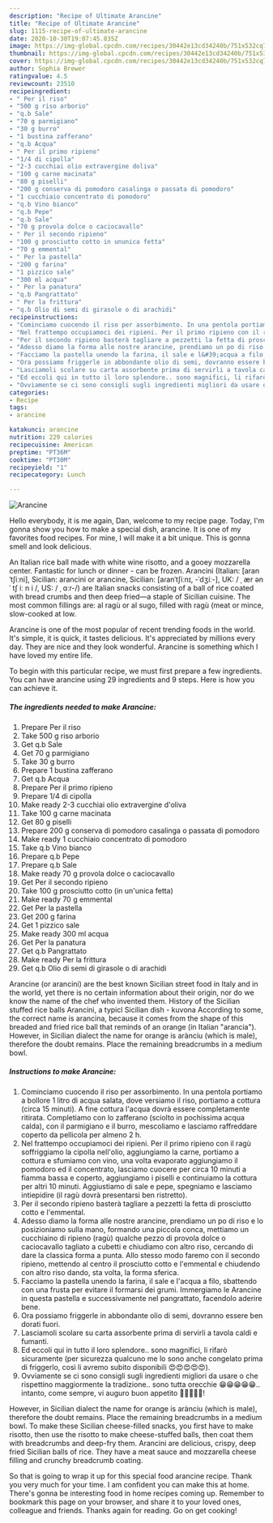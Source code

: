 ```yaml
---
description: "Recipe of Ultimate Arancine"
title: "Recipe of Ultimate Arancine"
slug: 1115-recipe-of-ultimate-arancine
date: 2020-10-30T19:07:45.835Z
image: https://img-global.cpcdn.com/recipes/30442e13cd34240b/751x532cq70/arancine-recipe-main-photo.jpg
thumbnail: https://img-global.cpcdn.com/recipes/30442e13cd34240b/751x532cq70/arancine-recipe-main-photo.jpg
cover: https://img-global.cpcdn.com/recipes/30442e13cd34240b/751x532cq70/arancine-recipe-main-photo.jpg
author: Sophia Brewer
ratingvalue: 4.5
reviewcount: 23510
recipeingredient:
- " Per il riso"
- "500 g riso arborio"
- "q.b Sale"
- "70 g parmigiano"
- "30 g burro"
- "1 bustina zafferano"
- "q.b Acqua"
- " Per il primo ripieno"
- "1/4 di cipolla"
- "2-3 cucchiai olio extravergine doliva"
- "100 g carne macinata"
- "80 g piselli"
- "200 g conserva di pomodoro casalinga o passata di pomodoro"
- "1 cucchiaio concentrato di pomodoro"
- "q.b Vino bianco"
- "q.b Pepe"
- "q.b Sale"
- "70 g provola dolce o caciocavallo"
- " Per il secondo ripieno"
- "100 g prosciutto cotto in ununica fetta"
- "70 g emmental"
- " Per la pastella"
- "200 g farina"
- "1 pizzico sale"
- "300 ml acqua"
- " Per la panatura"
- "q.b Pangrattato"
- " Per la frittura"
- "q.b Olio di semi di girasole o di arachidi"
recipeinstructions:
- "Cominciamo cuocendo il riso per assorbimento. In una pentola portiamo a bollore 1 litro di acqua salata, dove versiamo il riso, portiamo a cottura (circa 15 minuti). A fine cottura l&#39;acqua dovrà essere completamente ritirata. Completiamo con lo zafferano (sciolto in pochissima acqua calda), con il parmigiano e il burro, mescoliamo e lasciamo raffreddare coperto da pellicola per almeno 2 h."
- "Nel frattempo occupiamoci dei ripieni. Per il primo ripieno con il ragù soffriggiamo la cipolla nell&#39;olio, aggiungiamo la carne, portiamo a cottura e sfumiamo con vino, una volta evaporato aggiungiamo il pomodoro ed il concentrato, lasciamo cuocere per circa 10 minuti a fiamma bassa e coperto, aggiungiamo i piselli e continuiamo la cottura per altri 10 minuti. Aggiustiamo di sale e pepe, spegniamo e lasciamo intiepidire (il ragù dovrà presentarsi ben ristretto)."
- "Per il secondo ripieno basterà tagliare a pezzetti la fetta di prosciutto cotto e l&#39;emmental."
- "Adesso diamo la forma alle nostre arancine, prendiamo un po di riso e lo posizioniamo sulla mano, formando una piccola conca, mettiamo un cucchiaino di ripieno (ragù) qualche pezzo di provola dolce o caciocavallo tagliato a cubetti e chiudiamo con altro riso, cercando di dare la classica forma a punta. Allo stesso modo faremo con il secondo ripieno, mettendo al centro il prosciutto cotto e l&#39;emmental e chiudendo con altro riso dando, sta volta, la forma sferica."
- "Facciamo la pastella unendo la farina, il sale e l&#39;acqua a filo, sbattendo con una frusta per evitare il formarsi dei grumi. Immergiamo le Arancine in questa pastella e successivamente nel pangrattato, facendolo aderire bene."
- "Ora possiamo friggerle in abbondante olio di semi, dovranno essere ben dorati fuori."
- "Lasciamoli scolare su carta assorbente prima di servirli a tavola caldi e fumanti."
- "Ed eccoli qui in tutto il loro splendore.. sono magnifici, li rifarò sicuramente (per sicurezza qualcuno me lo sono anche congelato prima di friggerlo, così li avremo subito disponibili 😍😍😍😍😍)."
- "Ovviamente se ci sono consigli sugli ingredienti migliori da usare o che rispettino maggiormente la tradizione.. sono tutta orecchie 😁😁😁😁😁.. intanto, come sempre, vi auguro buon appetito 🌻🌻🌻🌻🌻!"
categories:
- Recipe
tags:
- arancine

katakunci: arancine 
nutrition: 229 calories
recipecuisine: American
preptime: "PT36M"
cooktime: "PT30M"
recipeyield: "1"
recipecategory: Lunch

---
```



![Arancine](https://img-global.cpcdn.com/recipes/30442e13cd34240b/751x532cq70/arancine-recipe-main-photo.jpg)

Hello everybody, it is me again, Dan, welcome to my recipe page. Today, I'm gonna show you how to make a special dish, arancine. It is one of my favorites food recipes. For mine, I will make it a bit unique. This is gonna smell and look delicious.

An Italian rice ball made with white wine risotto, and a gooey mozzarella center. Fantastic for lunch or dinner - can be frozen. Arancini (Italian: [aranˈtʃiːni], Sicilian: arancini or arancine, Sicilian: [aɾanˈtʃiːnɪ, -ˈdʒiː-], UK: / ˌ ær ən ˈ tʃ iː n i /, US: / ˌ ɑːr-/) are Italian snacks consisting of a ball of rice coated with bread crumbs and then deep fried—a staple of Sicilian cuisine. The most common fillings are: al ragù or al sugo, filled with ragù (meat or mince, slow-cooked at low.

Arancine is one of the most popular of recent trending foods in the world. It's simple, it is quick, it tastes delicious. It's appreciated by millions every day. They are nice and they look wonderful. Arancine is something which I have loved my entire life.


To begin with this particular recipe, we must first prepare a few ingredients. You can have arancine using 29 ingredients and 9 steps. Here is how you can achieve it.

<!--inarticleads1-->

##### The ingredients needed to make Arancine:

1. Prepare  Per il riso
1. Take 500 g riso arborio
1. Get q.b Sale
1. Get 70 g parmigiano
1. Take 30 g burro
1. Prepare 1 bustina zafferano
1. Get q.b Acqua
1. Prepare  Per il primo ripieno
1. Prepare 1/4 di cipolla
1. Make ready 2-3 cucchiai olio extravergine d&#39;oliva
1. Take 100 g carne macinata
1. Get 80 g piselli
1. Prepare 200 g conserva di pomodoro casalinga o passata di pomodoro
1. Make ready 1 cucchiaio concentrato di pomodoro
1. Take q.b Vino bianco
1. Prepare q.b Pepe
1. Prepare q.b Sale
1. Make ready 70 g provola dolce o caciocavallo
1. Get  Per il secondo ripieno
1. Take 100 g prosciutto cotto (in un&#39;unica fetta)
1. Make ready 70 g emmental
1. Get  Per la pastella
1. Get 200 g farina
1. Get 1 pizzico sale
1. Make ready 300 ml acqua
1. Get  Per la panatura
1. Get q.b Pangrattato
1. Make ready  Per la frittura
1. Get q.b Olio di semi di girasole o di arachidi


Arancine (or arancini) are the best known Sicilian street food in Italy and in the world, yet there is no certain information about their origin, nor do we know the name of the chef who invented them. History of the Sicilian stuffed rice balls Arancini, a typicl Sicilian dish - kuvona According to some, the correct name is arancina, because it comes from the shape of this breaded and fried rice ball that reminds of an orange (in Italian &#34;arancia&#34;). However, in Sicilian dialect the name for orange is arànciu (which is male), therefore the doubt remains. Place the remaining breadcrumbs in a medium bowl. 

<!--inarticleads2-->

##### Instructions to make Arancine:

1. Cominciamo cuocendo il riso per assorbimento. In una pentola portiamo a bollore 1 litro di acqua salata, dove versiamo il riso, portiamo a cottura (circa 15 minuti). A fine cottura l&#39;acqua dovrà essere completamente ritirata. Completiamo con lo zafferano (sciolto in pochissima acqua calda), con il parmigiano e il burro, mescoliamo e lasciamo raffreddare coperto da pellicola per almeno 2 h.
1. Nel frattempo occupiamoci dei ripieni. Per il primo ripieno con il ragù soffriggiamo la cipolla nell&#39;olio, aggiungiamo la carne, portiamo a cottura e sfumiamo con vino, una volta evaporato aggiungiamo il pomodoro ed il concentrato, lasciamo cuocere per circa 10 minuti a fiamma bassa e coperto, aggiungiamo i piselli e continuiamo la cottura per altri 10 minuti. Aggiustiamo di sale e pepe, spegniamo e lasciamo intiepidire (il ragù dovrà presentarsi ben ristretto).
1. Per il secondo ripieno basterà tagliare a pezzetti la fetta di prosciutto cotto e l&#39;emmental.
1. Adesso diamo la forma alle nostre arancine, prendiamo un po di riso e lo posizioniamo sulla mano, formando una piccola conca, mettiamo un cucchiaino di ripieno (ragù) qualche pezzo di provola dolce o caciocavallo tagliato a cubetti e chiudiamo con altro riso, cercando di dare la classica forma a punta. Allo stesso modo faremo con il secondo ripieno, mettendo al centro il prosciutto cotto e l&#39;emmental e chiudendo con altro riso dando, sta volta, la forma sferica.
1. Facciamo la pastella unendo la farina, il sale e l&#39;acqua a filo, sbattendo con una frusta per evitare il formarsi dei grumi. Immergiamo le Arancine in questa pastella e successivamente nel pangrattato, facendolo aderire bene.
1. Ora possiamo friggerle in abbondante olio di semi, dovranno essere ben dorati fuori.
1. Lasciamoli scolare su carta assorbente prima di servirli a tavola caldi e fumanti.
1. Ed eccoli qui in tutto il loro splendore.. sono magnifici, li rifarò sicuramente (per sicurezza qualcuno me lo sono anche congelato prima di friggerlo, così li avremo subito disponibili 😍😍😍😍😍).
1. Ovviamente se ci sono consigli sugli ingredienti migliori da usare o che rispettino maggiormente la tradizione.. sono tutta orecchie 😁😁😁😁😁.. intanto, come sempre, vi auguro buon appetito 🌻🌻🌻🌻🌻!


However, in Sicilian dialect the name for orange is arànciu (which is male), therefore the doubt remains. Place the remaining breadcrumbs in a medium bowl. To make these Sicilian cheese-filled snacks, you first have to make risotto, then use the risotto to make cheese-stuffed balls, then coat them with breadcrumbs and deep-fry them. Arancini are delicious, crispy, deep fried Sicilian balls of rice. They have a meat sauce and mozzarella cheese filling and crunchy breadcrumb coating. 

So that is going to wrap it up for this special food arancine recipe. Thank you very much for your time. I am confident you can make this at home. There's gonna be interesting food in home recipes coming up. Remember to bookmark this page on your browser, and share it to your loved ones, colleague and friends. Thanks again for reading. Go on get cooking!
